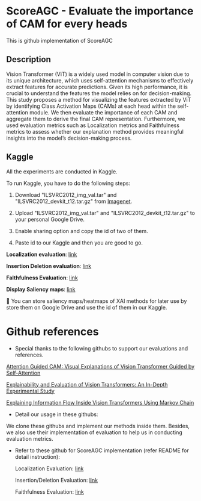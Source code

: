 
# ScoreAGC - Evaluate the importance of CAM for every heads 

This is github implementation of ScoreAGC

## Description

Vision Transformer (ViT) is a widely used model in computer vision due to its unique architecture, which uses self-attention mechanisms to effectively extract features for accurate predictions. Given its high performance, it is crucial to understand the features the model relies on for decision-making. This study proposes a method for visualizing the features extracted by ViT by identifying Class Activation Maps (CAMs) at each head within the self-attention module. We then evaluate the importance of each CAM and aggregate them to derive the final CAM representation. Furthermore, we used evaluation metrics such as Localization metrics and Faithfulness metrics to assess whether our explanation method provides meaningful insights into the model’s decision-making process.

## Kaggle

All the experiments are conducted in Kaggle. 

To run Kaggle, you have to do the following steps:
1. Download "ILSVRC2012_img_val.tar" and "ILSVRC2012_devkit_t12.tar.gz" from [Imagenet](https://www.image-net.org).
2. Upload "ILSVRC2012_img_val.tar" and "ILSVRC2012_devkit_t12.tar.gz" to your personal Google Drive.

3. Enable sharing option and copy the id of two of them.

4. Paste id to our Kaggle and then you are good to go. 

**Localization evaluation**: [link](https://www.kaggle.com/code/nientrandai/localization-evaluation)

**Insertion Deletion evaluation**: [link](https://www.kaggle.com/code/nientrandai/insertion-deletion-evaluation)

**Falthfulness Evaluation**: [link](https://www.kaggle.com/code/nientrandai/faithfulness-evaluation)

**Display Saliency maps**: [link](https://www.kaggle.com/code/nientrandai/display-saliency-map)

📌 You can store saliency maps/heatmaps of XAI methods for later use by store them on Google Drive and use the id of them in our Kaggle.

# Github references

- Special thanks to the following githubs to support our evaluations and references. 

[Attention Guided CAM: Visual Explanations of Vision Transformer Guided by Self-Attention](https://github.com/LeemSaebom/Attention-Guided-CAM-Visual-Explanations-of-Vision-Transformer-Guided-by-Self-Attention)

[Explainability and Evaluation of Vision Transformers: An In-Depth Experimental Study](https://github.com/ValentinCord/TFE_XAI_ViT/tree/main)

[Explaining Information Flow Inside Vision Transformers Using Markov Chain](https://github.com/XianrenYty/Transition_Attention_Maps)

- Detail our usage in these githubs:

We clone these githubs and implement our methods inside them. Besides, we also use their implementation of evaluation to help us in conducting evaluation metrics.

- Refer to these github for ScoreAGC implementation (refer README for detail instruction):

    Localization Evaluation: [link](https://github.com/trandainien1/better_agc_ubuntu)

    Insertion/Deletion Evaluation: [link](https://github.com/trandainien1/tam)

    Faithfulness Evaluation: [link](https://github.com/trandainien1/quantus)